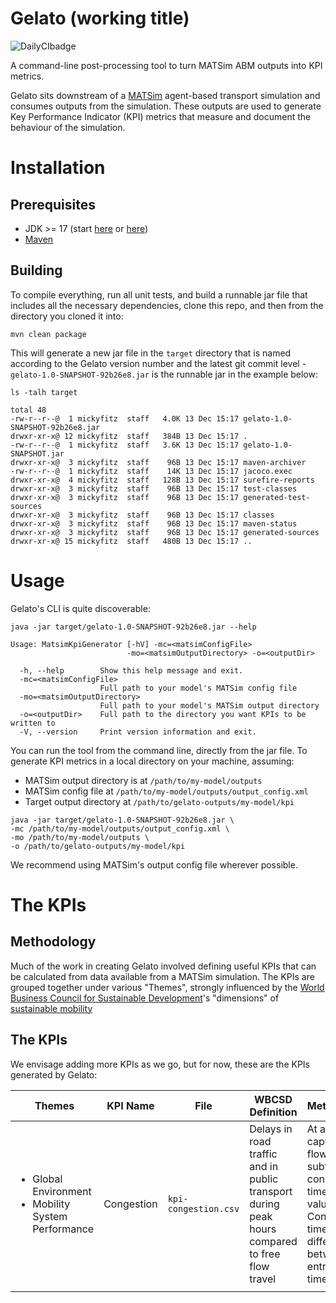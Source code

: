 # Gelato (working title)

![DailyCIbadge](https://github.com/arup-group/gelato/actions/workflows/ci.yml/badge.svg)

A command-line post-processing tool to turn MATSim ABM outputs into KPI metrics.

Gelato sits downstream of a [MATSim](https://github.com/matsim-org/matsim-libs/tree/master#readme) agent-based
transport simulation and consumes outputs from the simulation. These outputs are used to generate Key Performance
Indicator (KPI) metrics that measure and document the behaviour of the simulation.

# Installation

## Prerequisites
- JDK >= 17 (start [here](https://www.oracle.com/java/technologies/downloads/) or [here](https://jdk.java.net/))
- [Maven](https://maven.apache.org/)

## Building
To compile everything, run all unit tests, and build a runnable jar file that includes all
the necessary dependencies, clone this repo, and then from the directory you cloned it into:

```shell
mvn clean package
```

This will generate a new jar file in the `target` directory that is named according to the Gelato
version number and the latest git commit level - `gelato-1.0-SNAPSHOT-92b26e8.jar` is the runnable
jar in the example below:

```shell
ls -talh target

total 48
-rw-r--r--@  1 mickyfitz  staff   4.0K 13 Dec 15:17 gelato-1.0-SNAPSHOT-92b26e8.jar
drwxr-xr-x@ 12 mickyfitz  staff   384B 13 Dec 15:17 .
-rw-r--r--@  1 mickyfitz  staff   3.6K 13 Dec 15:17 gelato-1.0-SNAPSHOT.jar
drwxr-xr-x@  3 mickyfitz  staff    96B 13 Dec 15:17 maven-archiver
-rw-r--r--@  1 mickyfitz  staff    14K 13 Dec 15:17 jacoco.exec
drwxr-xr-x@  4 mickyfitz  staff   128B 13 Dec 15:17 surefire-reports
drwxr-xr-x@  3 mickyfitz  staff    96B 13 Dec 15:17 test-classes
drwxr-xr-x@  3 mickyfitz  staff    96B 13 Dec 15:17 generated-test-sources
drwxr-xr-x@  3 mickyfitz  staff    96B 13 Dec 15:17 classes
drwxr-xr-x@  3 mickyfitz  staff    96B 13 Dec 15:17 maven-status
drwxr-xr-x@  3 mickyfitz  staff    96B 13 Dec 15:17 generated-sources
drwxr-xr-x@ 15 mickyfitz  staff   480B 13 Dec 15:17 ..
```


# Usage

Gelato's CLI is quite discoverable:

```shell
java -jar target/gelato-1.0-SNAPSHOT-92b26e8.jar --help

Usage: MatsimKpiGenerator [-hV] -mc=<matsimConfigFile>
                          -mo=<matsimOutputDirectory> -o=<outputDir>

  -h, --help        Show this help message and exit.
  -mc=<matsimConfigFile>
                    Full path to your model's MATSim config file
  -mo=<matsimOutputDirectory>
                    Full path to your model's MATSim output directory
  -o=<outputDir>    Full path to the directory you want KPIs to be written to
  -V, --version     Print version information and exit.

```

You can run the tool from the command line, directly from the jar file.
To generate KPI metrics in a local directory on your machine, assuming:

- MATSim output directory is at `/path/to/my-model/outputs`
- MATSim config file at `/path/to/my-model/outputs/output_config.xml`
- Target output directory at `/path/to/gelato-outputs/my-model/kpi`

```shell
java -jar target/gelato-1.0-SNAPSHOT-92b26e8.jar \
-mc /path/to/my-model/outputs/output_config.xml \
-mo /path/to/my-model/outputs \
-o /path/to/gelato-outputs/my-model/kpi
```

We recommend using MATSim's output config file wherever possible.

# The KPIs

## Methodology
Much of the work in creating Gelato involved defining useful KPIs that can be
calculated from data available from a MATSim simulation. The KPIs are grouped
together under various "Themes", strongly influenced by the
[World Business Council for Sustainable Development](https://www.wbcsd.org/)'s
"dimensions" of [sustainable mobility](https://docs.wbcsd.org/2015/03/Mobility_indicators.pdf)

## The KPIs
We envisage adding more KPIs as we go, but for now, these are the KPIs generated
by Gelato:

| Themes                                                                   | KPI Name   | File                 | WBCSD Definition                                                                              | Methodology                                                                                                                                              |
|--------------------------------------------------------------------------|------------|----------------------|-----------------------------------------------------------------------------------------------|----------------------------------------------------------------------------------------------------------------------------------------------------------|
| <ul><li>Global Environment</li><li>Mobility System Performance</li></ul> | Congestion | `kpi-congestion.csv` | Delays in road traffic and in public transport during peak hours compared to free flow travel | At a link level, capture free-flow time and subtract congested time from this value. Congested time is the difference between link entry and exit time.  |
|                                                                          |            |                      |                                                                                               |                                                                                                                                                          |

